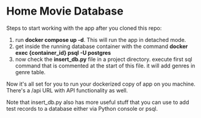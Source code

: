 # Home Movie Database

Steps to start working with the app after you cloned this repo:

1. run **docker compose up -d**. This will run the app in detached mode.
2. get inside the running database container with the command **docker exec {container_id} psql -U postgres**
3. now check the **insert_db.py** file in a project directory. execute first sql command that is commented at the start of this file.
   it will add genres in genre table.
   
Now it's all set for you to run your dockerized copy of app on you machine. There's a /api URL with API functionality as well.

Note that insert_db.py also has more useful stuff that you can use to add test records to a database either via Python console or psql.
